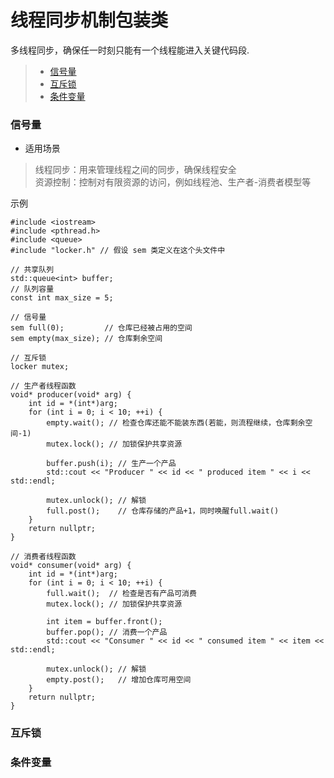
线程同步机制包装类
===============
多线程同步，确保任一时刻只能有一个线程能进入关键代码段.
> * [信号量](#信号量)  
> * [互斥锁](#互斥锁)
> * [条件变量](#条件变量)

### 信号量
* 适用场景  
> 线程同步：用来管理线程之间的同步，确保线程安全  
> 资源控制：控制对有限资源的访问，例如线程池、生产者-消费者模型等  
  
示例
```
#include <iostream>
#include <pthread.h>
#include <queue>
#include "locker.h" // 假设 sem 类定义在这个头文件中

// 共享队列
std::queue<int> buffer;
// 队列容量
const int max_size = 5;

// 信号量
sem full(0);         // 仓库已经被占用的空间
sem empty(max_size); // 仓库剩余空间

// 互斥锁
locker mutex;

// 生产者线程函数
void* producer(void* arg) {
    int id = *(int*)arg;
    for (int i = 0; i < 10; ++i) {
        empty.wait(); // 检查仓库还能不能装东西(若能，则流程继续，仓库剩余空间-1)
        mutex.lock(); // 加锁保护共享资源

        buffer.push(i); // 生产一个产品
        std::cout << "Producer " << id << " produced item " << i << std::endl;

        mutex.unlock(); // 解锁
        full.post();    // 仓库存储的产品+1，同时唤醒full.wait()
    }
    return nullptr;
}

// 消费者线程函数
void* consumer(void* arg) {
    int id = *(int*)arg;
    for (int i = 0; i < 10; ++i) {
        full.wait();  // 检查是否有产品可消费
        mutex.lock(); // 加锁保护共享资源

        int item = buffer.front();
        buffer.pop(); // 消费一个产品
        std::cout << "Consumer " << id << " consumed item " << item << std::endl;

        mutex.unlock(); // 解锁
        empty.post();   // 增加仓库可用空间
    }
    return nullptr;
}
```

### 互斥锁




### 条件变量


